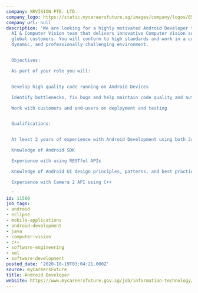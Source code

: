 ```yaml
---
company: XRVISION PTE. LTD.
company_logo: https://static.mycareersfuture.sg/images/company/logos/853952d6d934ed717d8cd7da0c98475a/xrvision.jpg
company_url: null
description: 'We are looking for a highly motivated Android Developer to join our
  AI & Computer Vision team that delivers innovative Computer Vision solutions to
  global customers. You will conform to high standards and work in a cutting edge,
  dynamic, and professionally challenging environment.


  Objectives:

  As part of your role you will:


  Develop high quality code running on Android Devices

  Identify bottlenecks, fix bugs and help maintain code quality and automation

  Work with customers and end-users on deployment and testing


  Qualifications:


  At least 2 years of experience with Android Development using both Java and C++

  Knowledge of Android SDK

  Experience with using RESTful APIs

  Knowledge of Android UI design principles, patterns, and best practices

  Experience with Camera 2 API using C++

  '
id: 11560
job_tags:
- android
- eclipse
- mobile-applications
- android-development
- java
- computer-vision
- c++
- software-engineering
- xml
- software-development
posted_date: '2020-10-19T03:04:21.000Z'
source: myCareersFuture
title: Android Developer
website: https://www.mycareersfuture.gov.sg/job/information-technology/android-developer-xrvision-b5a93de2728d7688be82665596223668
---
```

